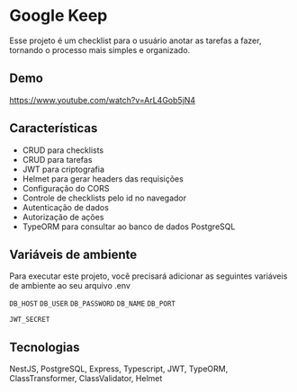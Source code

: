
# Google Keep

Esse projeto é um checklist para o usuário anotar as tarefas a fazer, tornando o processo mais simples e organizado.


## Demo

https://www.youtube.com/watch?v=ArL4Gob5jN4


## Características

- CRUD para checklists
- CRUD para tarefas
- JWT para criptografia
- Helmet para gerar headers das requisições
- Configuração do CORS
- Controle de checklists pelo id no navegador
- Autenticação de dados
- Autorização de ações
- TypeORM para consultar ao banco de dados PostgreSQL


## Variáveis de ambiente

Para executar este projeto, você precisará adicionar as seguintes variáveis de ambiente ao seu arquivo .env

`DB_HOST`
`DB_USER`
`DB_PASSWORD`
`DB_NAME`
`DB_PORT`

`JWT_SECRET`
## Tecnologias

NestJS, PostgreSQL, Express, Typescript, JWT, TypeORM, ClassTransformer, ClassValidator, Helmet

